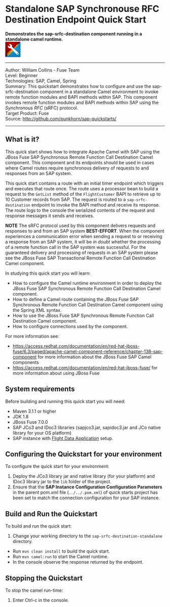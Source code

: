 Standalone SAP Synchronouse RFC Destination Endpoint Quick Start  
=======================================================================================================================
**Demonstrates the sap-srfc-destination component running in a standalone camel runtime.**  
![SAP Tool Suite](../../sap_tool_suite.png "SAP Tool Suite")

* * *
Author: William Collins - Fuse Team  
Level: Beginner  
Technologies: SAP, Camel, Spring  
Summary: This quickstart demonstrates how to configure and use the sap-srfc-destination component in a standalone Camel environment to invoke remote function modules and BAPI methods within SAP. This component invokes remote function modules and BAPI methods within SAP using the *Synchronous RFC* (sRFC) protocol.       
Target Product: Fuse  
Source: <http://github.com/punkhorn/sap-quickstarts/>  

* * *

What is it?  
-----------  

This quick start shows how to integrate Apache Camel with SAP using the JBoss Fuse SAP Synchronous Remote Function Call Destination Camel component. This component and its endpoints should be used in cases where Camel routes require synchronous delivery of requests to and responses from an SAP system.  

This quick start contains a route with an initial timer endpoint which triggers and executes that route once. The route uses a processor bean to build a request to the `GetList` method of the `FlightCustomer` BAPI to retrieve up to 10 Customer records from SAP. The request is routed to a `sap-srfc-destination` endpoint to invoke the BAPI method and receive its response. The route logs to the console the serialized contents of the request and response messages it sends and receives.   

**NOTE** The sRFC protocol used by this component delivers requests and responses to and from an SAP system **BEST-EFFORT**. When the component experiences a communication error when sending a request to or receiving a response from an SAP system, it will be *in doubt* whether the processing of a remote function call in the SAP system was successful. For the guaranteed delivery and processing of requests in an SAP system please see the JBoss Fuse SAP Transactional Remote Function Call Destination Camel component.     

In studying this quick start you will learn:

* How to configure the Camel runtime environment in order to deploy the JBoss Fuse SAP Synchronous Remote Function Call Destination Camel component. 
* How to define a Camel route containing the JBoss Fuse SAP Synchronous Remote Function Call Destination Camel component using the Spring XML syntax.
* How to use the JBoss Fuse SAP Synchronous Remote Function Call Destination Camel component. 
* How to configure connections used by the component.

For more information see:

* <https://access.redhat.com/documentation/en/red-hat-jboss-fuse/6.3/paged/apache-camel-component-reference/chapter-138-sap-component> for more information about the JBoss Fuse SAP Camel components 
* <https://access.redhat.com/documentation/en/red-hat-jboss-fuse/> for more information about using JBoss Fuse

System requirements
-------------------

Before building and running this quick start you will need:

* Maven 3.1.1 or higher
* JDK 1.8
* JBoss Fuse 7.0.0
* SAP JCo3 and IDoc3 libraries (sapjco3.jar, sapidoc3.jar and JCo native library for your OS platform)
* SAP instance with [Flight Data Application](http://help.sap.com/saphelp_erp60_sp/helpdata/en/db/7c623cf568896be10000000a11405a/content.htm) setup.

Configuring the Quickstart for your environment
-----------------------------------------------

To configure the quick start for your environment: 

1. Deploy the JCo3 library jar and native library (for your platform) and IDoc3 library jar to the `lib` folder of the project.
2. Ensure that the **SAP Instance Configuration Configuration Parameters** in the parent pom.xml file (`../../.pom.xml`) of quick starts project has been set to match the connection configuration for your SAP instance.  

Build and Run the Quickstart
----------------------------

To build and run the quick start:

1. Change your working directory to the `sap-srfc-destination-standalone` directory.
* Run `mvn clean install` to build the quick start.
* Run `mvn camel:run` to start the Camel runtime.
* In the console observe the response returned by the endpoint.

Stopping the Quickstart
-----------------------

To stop the camel run-time:

1. Enter Ctrl-c in the console.

